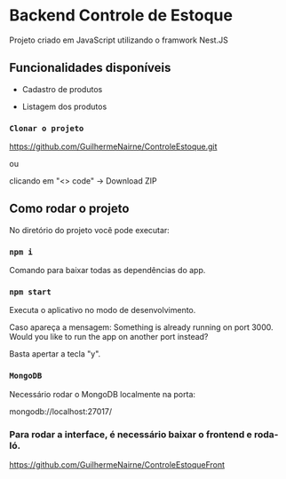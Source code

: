 # Backend Controle de Estoque

Projeto criado em JavaScript utilizando o framwork Nest.JS

## Funcionalidades disponíveis

* Cadastro de produtos

* Listagem dos produtos

### `Clonar o projeto`

https://github.com/GuilhermeNairne/ControleEstoque.git

ou

clicando em "<> code" -> Download ZIP

## Como rodar o projeto

No diretório do projeto você pode executar:

### `npm i`

Comando para baixar todas as dependências do app.

### `npm start`

Executa o aplicativo no modo de desenvolvimento.

Caso apareça a mensagem:
Something is already running on port 3000.
Would you like to run the app on another port instead?

Basta apertar a tecla "y".

### `MongoDB`
Necessário rodar o MongoDB localmente na porta:

mongodb://localhost:27017/

### Para rodar a interface, é necessário baixar o frontend e roda-ló.
https://github.com/GuilhermeNairne/ControleEstoqueFront

